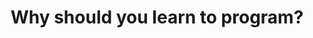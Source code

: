 ---
title: "Why should you learn to program?"
published: true
morea_id: reading-schools
morea_summary: "An important skill that most K-12 schools don't teach."
morea_type: reading
morea_url: https://www.youtube.com/watch?v=nKIu9yen5nc
morea_labels:
 - video
 - 6 min
morea_sort_order: 0
---